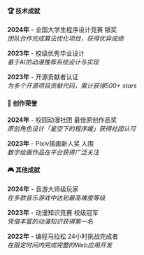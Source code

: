 #### 🏆 技术成就

**2024年** - 全国大学生程序设计竞赛 银奖  
*团队合作完成算法优化项目，获得优异成绩*

**2023年** - 校级优秀毕业设计  
*基于AI的动漫推荐系统设计与实现*

**2023年** - 开源贡献者认证  
*为多个开源项目贡献代码，累计获得500+ stars*

#### 🎨 创作荣誉

**2024年** - 校园动漫社团 最佳原创作品奖  
*原创角色设计「星空下的程序媛」获得社团认可*

**2023年** - Pixiv插画新人奖 入围  
*数字绘画作品在平台获得广泛关注*

#### 🎮 其他成就

**2024年** - 音游大师级玩家  
*在多款音乐游戏中达到最高难度等级*

**2023年** - 动漫知识竞赛 校级冠军  
*凭借丰富的动漫知识获得第一名*

**2022年** - 编程马拉松 24小时挑战完成者  
*在限定时间内完成完整的Web应用开发*